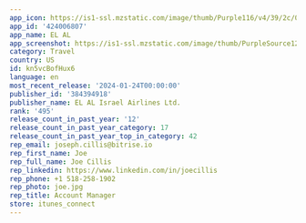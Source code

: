 ```yaml
---
app_icon: https://is1-ssl.mzstatic.com/image/thumb/Purple116/v4/39/2c/0c/392c0c16-a2a0-9824-538a-788d5f7b3072/AppIcon-1x_U007emarketing-0-7-0-85-220-0.png/1024x1024bb.png
app_id: '424006807'
app_name: EL AL
app_screenshot: https://is1-ssl.mzstatic.com/image/thumb/PurpleSource126/v4/87/ab/a6/87aba6c7-af5f-6e86-3f0e-cd840bdeca5c/7e4f7362-9010-42bf-8df7-60587ae867a9_ios_2688_1.png/1242x2688bb.png
category: Travel
country: US
id: kn5vcBofHux6
language: en
most_recent_release: '2024-01-24T00:00:00'
publisher_id: '384394918'
publisher_name: EL AL Israel Airlines Ltd.
rank: '495'
release_count_in_past_year: '12'
release_count_in_past_year_category: 17
release_count_in_past_year_top_in_category: 42
rep_email: joseph.cillis@bitrise.io
rep_first_name: Joe
rep_full_name: Joe Cillis
rep_linkedin: https://www.linkedin.com/in/joecillis
rep_phone: +1 518-258-1902
rep_photo: joe.jpg
rep_title: Account Manager
store: itunes_connect
---
```

